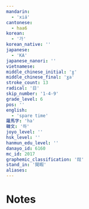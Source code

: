```yaml
---
mandarin:
  - 'xiá'
cantonese:
  - haa6
korean:
  - '가'
korean_native: ''
japanese:
  - 'KA'
japanese_nanori: ''
vietnamese:
middle_chinese_initial: 'ɣ'
middle_chinese_final: 'ɣa'
stroke_count: 13
radical: '日'
skip_number: '1-4-9'
grade_level: 6
pos: ''
english:
  - 'spare time'
羅馬字: 'ha'
韓文: '하'
joyo_level: ''
hsk_level: ''
hanmun_edu_level: ''
danayo_id: 6160
mc_id: 2017
graphemic_classification: '叚'
stand_in: '閑暇'
aliases:
---
```


# Notes
